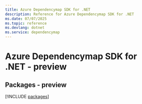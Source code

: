 ```yaml
---
title: Azure Dependencymap SDK for .NET
description: Reference for Azure Dependencymap SDK for .NET
ms.date: 07/07/2025
ms.topic: reference
ms.devlang: dotnet
ms.service: dependencymap
---
```

# Azure Dependencymap SDK for .NET - preview
## Packages - preview
[!INCLUDE [packages](dependencymap-index.md)]